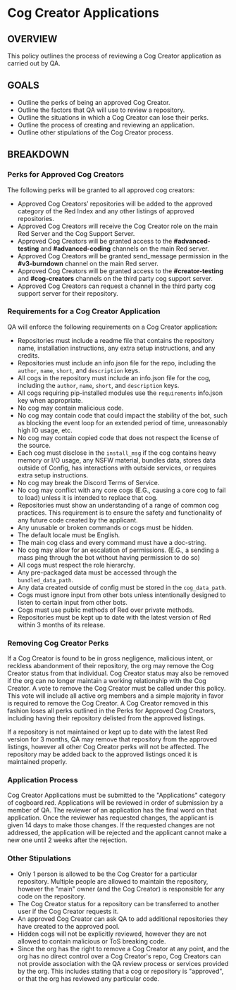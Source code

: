 # Cog Creator Applications

## OVERVIEW
This policy outlines the process of reviewing a Cog Creator application as carried out by QA.


## GOALS
- Outline the perks of being an approved Cog Creator.
- Outline the factors that QA will use to review a repository.
- Outline the situations in which a Cog Creator can lose their perks.
- Outline the process of creating and reviewing an application.
- Outline other stipulations of the Cog Creator process.

## BREAKDOWN

### Perks for Approved Cog Creators
The following perks will be granted to all approved cog creators:

- Approved Cog Creators’ repositories will be added to the approved category of the Red Index and any other listings of approved repositories.
- Approved Cog Creators will receive the Cog Creator role on the main Red Server and the Cog Support Server.
- Approved Cog Creators will be granted access to the **#advanced-testing** and **#advanced-coding** channels on the main Red server.
- Approved Cog Creators will be granted send_message permission in the **#v3-burndown** channel on the main Red server.
- Approved Cog Creators will be granted access to the **#creator-testing** and **#cog-creators** channels on the third party cog support server.
- Approved Cog Creators can request a channel in the third party cog support server for their repository.

### Requirements for a Cog Creator Application
QA will enforce the following requirements on a Cog Creator application:

- Repositories must include a readme file that contains the repository name, installation instructions, any extra setup instructions, and any credits.
- Repositories must include an info.json file for the repo, including the `author`, `name`, `short`, and `description` keys.
- All cogs in the repository must include an info.json file for the cog, including the `author`, `name`, `short`, and `description` keys.
- All cogs requiring pip-installed modules use the `requirements` info.json key when appropriate.
- No cog may contain malicious code.
- No cog may contain code that could impact the stability of the bot, such as blocking the event loop for an extended period of time, unreasonably high IO usage, etc.
- No cog may contain copied code that does not respect the license of the source.
- Each cog must disclose in the `install_msg` if the cog contains heavy memory or I/O usage, any NSFW material, bundles data, stores data outside of Config, has interactions with outside services, or requires extra setup instructions.
- No cog may break the Discord Terms of Service.
- No cog may conflict with any core cogs (E.G., causing a core cog to fail to load) unless it is intended to replace that cog.
- Repositories must show an understanding of a range of common cog practices. This requirement is to ensure the safety and functionality of any future code created by the applicant.
- Any unusable or broken commands or cogs must be hidden.
- The default locale must be English.
- The main cog class and every command must have a doc-string.
- No cog may allow for an escalation of permissions. (E.G., a sending a mass ping through the bot without having permission to do so)
- All cogs must respect the role hierarchy.
- Any pre-packaged data must be accessed through the `bundled_data_path`.
- Any data created outside of config must be stored in the `cog_data_path`.
- Cogs must ignore input from other bots unless intentionally designed to listen to certain input from other bots.
- Cogs must use public methods of Red over private methods.
- Repositories must be kept up to date with the latest version of Red within 3 months of its release.

### Removing Cog Creator Perks
If a Cog Creator is found to be in gross negligence, malicious intent, or reckless abandonment of their repository, the org may remove the Cog Creator status from that individual. Cog Creator status may also be removed if the org can no longer maintain a working relationship with the Cog Creator. A vote to remove the Cog Creator must be called under this policy. This vote will include all active org members and a simple majority in favor is required to remove the Cog Creator. A Cog Creator removed in this fashion loses all perks outlined in the Perks for Approved Cog Creators, including having their repository delisted from the approved listings.

If a repository is not maintained or kept up to date with the latest Red version for 3 months, QA may remove that repository from the approved listings, however all other Cog Creator perks will not be affected. The repository may be added back to the approved listings onced it is maintained properly.

### Application Process
Cog Creator Applications must be submitted to the "Applications" category of cogboard.red. Applications will be reviewed in order of submission by a member of QA. The reviewer of an application has the final word on that application. Once the reviewer has requested changes, the applicant is given 14 days to make those changes. If the requested changes are not addressed, the application will be rejected and the applicant cannot make a new one until 2 weeks after the rejection.

### Other Stipulations
- Only 1 person is allowed to be the Cog Creator for a particular repository. Multiple people are allowed to maintain the repository, however the "main" owner (and the Cog Creator) is responsible for any code on the repository.
- The Cog Creator status for a repository can be transferred to another user if the Cog Creator requests it.
- An approved Cog Creator can ask QA to add additional repositories they have created to the approved pool.
- Hidden cogs will not be explicitly reviewed, however they are not allowed to contain malicious or ToS breaking code.
- Since the org has the right to remove a Cog Creator at any point, and the org has no direct control over a Cog Creator's repo, Cog Creators can not provide association with the QA review process or services provided by the org. This includes stating that a cog or repository is "approved", or that the org has reviewed any particular code.
